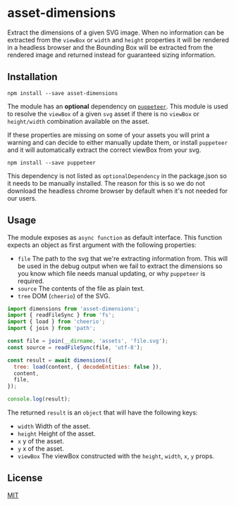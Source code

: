 # asset-dimensions

Extract the dimensions of a given SVG image. When no information can be
extracted from the `viewBox` or `width` and `height` properties it will be
rendered in a headless browser and the Bounding Box will be extracted from
the rendered image and returned instead for guaranteed sizing information.

## Installation

```
npm install --save asset-dimensions
```

The module has an **optional** dependency on [`puppeteer`][puppeteer]. This
module is used to resolve the `viewBox` of a given `svg` asset if there is no
`viewBox` or `height/width` combination available on the asset.

If these properties are missing on some of your assets you will print a warning
and can decide to either manually update them, or install `puppeteer` and it
will automatically extract the correct viewBox from your svg.

```
npm install --save puppeteer
```

This dependency is not listed as `optionalDependency` in the package.json so
it needs to be manually installed. The reason for this is so we do not download
the headless chrome browser by default when it's not needed for our users.

## Usage

The module exposes as `async function` as default interface. This function
expects an object as first argument with the following properties:

- `file` The path to the svg that we're extracting information from. This will
  be used in the debug output when we fail to extract the dimensions so you know
  which file needs manual updating, or why `puppeteer` is required.
- `source` The contents of the file as plain text.
- `tree` DOM (`cheerio`) of the SVG.

```js
import dimensions from 'asset-dimensions';
import { readFileSync } from 'fs';
import { load } from 'cheerio';
import { join } from 'path';

const file = join(__dirname, 'assets', 'file.svg');
const source = readFileSync(file, 'utf-8');

const result = await dimensions({
  tree: load(content, { decodeEntities: false }),
  content,
  file,
});

console.log(result);
```

The returned `result` is an `object` that will have the following keys:

- `width` Width of the asset.
- `height` Height of the asset.
- `x` y of the asset.
- `y` x of the asset.
- `viewBox` The viewBox constructed with the `height`, `width`, `x`, `y` props.

## License

[MIT](LICENSE)

[puppeteer]: https://github.com/GoogleChrome/puppeteer

